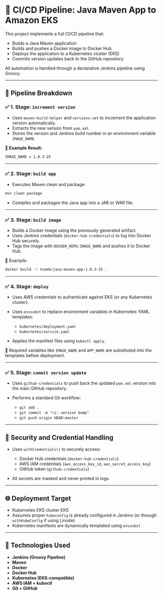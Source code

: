 # 🚀 CI/CD Pipeline: Java Maven App to Amazon EKS

This project implements a full CI/CD pipeline that:

* Builds a Java Maven application
* Builds and pushes a Docker image to Docker Hub
* Deploys the application to a Kubernetes cluster (EKS)
* Commits version updates back to the GitHub repository

All automation is handled through a declarative Jenkins pipeline using Groovy.

---

## 📁 Pipeline Breakdown

### ✅ 1. **Stage: `increment version`**

* Uses `maven-build-helper` and `versions:set` to increment the application version automatically.
* Extracts the new version from `pom.xml`.
* Stores the version and Jenkins build number in an environment variable `IMAGE_NAME`.

📌 **Example Result:**

```bash
IMAGE_NAME = 1.0.3-25
```

---

### ✅ 2. **Stage: `build app`**

* Executes Maven clean and package:

```bash
mvn clean package
```

* Compiles and packages the Java app into a JAR or WAR file.

---

### ✅ 3. **Stage: `build image`**

* Builds a Docker image using the previously generated artifact.
* Uses Jenkins credentials (`docker-hub-credentials`) to log into Docker Hub securely.
* Tags the image with `DOCKER_REPO:IMAGE_NAME` and pushes it to Docker Hub.

📌 Example:

```bash
docker build -t tsemb/java-maven-app:1.0.3-25 .
```

---

### ✅ 4. **Stage: `deploy`**

* Uses AWS credentials to authenticate against EKS (or any Kubernetes cluster).
* Uses `envsubst` to replace environment variables in Kubernetes YAML templates:

  * `kubernetes/deployment.yaml`
  * `kubernetes/service.yaml`
* Applies the manifest files using `kubectl apply`.

📌 Required variables like `IMAGE_NAME` and `APP_NAME` are substituted into the templates before deployment.

---

### ✅ 5. **Stage: `commit version update`**

* Uses `github-credentials` to push back the updated `pom.xml` version into the main GitHub repository.
* Performs a standard Git workflow:

  * `git add .`
  * `git commit -m "ci: version bump"`
  * `git push origin HEAD:master`

---

## 🔐 Security and Credential Handling

* Uses `withCredentials()` to securely access:

  * Docker Hub credentials (`docker-hub-credentials`)
  * AWS IAM credentials (`aws_access_key_id`, `aws_secret_access_key`)
  * GitHub token (`github-credentials`)
* All secrets are masked and never printed in logs.

---

## 🌐 Deployment Target

* Kubernetes EKS cluster EKS
* Assumes proper `kubeconfig` is already configured in Jenkins (or through `withKubeConfig` if using Linode)
* Kubernetes manifests are dynamically templated using `envsubst`

---

## 🧰 Technologies Used

* **Jenkins (Groovy Pipeline)**
* **Maven**
* **Docker**
* **Docker Hub**
* **Kubernetes (EKS-compatible)**
* **AWS IAM + kubectl**
* **Git + GitHub**
